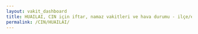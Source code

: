 ```yaml
---
layout: vakit_dashboard
title: HUAILAI, CIN için iftar, namaz vakitleri ve hava durumu - ilçe/eyalet seç
permalink: /CIN/HUAILAI/
---
```


<script type="text/javascript">
  var GLOBAL_COUNTRY = 'CIN';
  var GLOBAL_CITY = 'HUAILAI';
  var GLOBAL_STATE = '';
  var lat = 72;
  var lon = 21;
</script>
